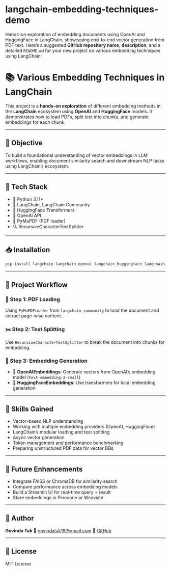 # langchain-embedding-techniques-demo
Hands-on exploration of embedding documents using OpenAI and HuggingFace in LangChain, showcasing end-to-end vector generation from PDF text.
Here’s a suggested **GitHub repository name**, **description**, and a detailed `README.md` for your new project on various embedding techniques using LangChain:

# 📚 Various Embedding Techniques in LangChain

This project is a **hands-on exploration** of different embedding methods in the **LangChain** ecosystem using **OpenAI** and **HuggingFace** models. It demonstrates how to load PDFs, split text into chunks, and generate embeddings for each chunk.

---

## 🧠 Objective

To build a foundational understanding of vector embeddings in LLM workflows, enabling document similarity search and downstream NLP tasks using LangChain’s ecosystem.

---

## 🔧 Tech Stack

- 🐍 Python 3.11+
- 🦜 LangChain, LangChain Community
- 🤗 HuggingFace Transformers
- 🔐 OpenAI API
- 📄 PyMuPDF (PDF loader)
- 🔍 RecursiveCharacterTextSplitter

---

## 📥 Installation

```bash
pip install langchain langchain_openai langchain_huggingface langchain_community pymupdf langchain_text_splitters
````

---

## 📂 Project Workflow

### 📘 Step 1: PDF Loading

Using `PyMuPDFLoader` from `langchain_community` to load the document and extract page-wise content.

### ✂️ Step 2: Text Splitting

Use `RecursiveCharacterTextSplitter` to break the document into chunks for embedding.

### 🧠 Step 3: Embedding Generation

* 🔷 **OpenAIEmbeddings**: Generate vectors from OpenAI’s embedding model (`text-embedding-3-small`)
* 🔶 **HuggingFaceEmbeddings**: Use transformers for local embedding generation

---

## 🧠 Skills Gained

* Vector-based NLP understanding
* Working with multiple embedding providers (OpenAI, HuggingFace)
* LangChain’s modular loading and text splitting
* Async vector generation
* Token management and performance benchmarking
* Preparing unstructured PDF data for vector DBs

---

## 🚀 Future Enhancements

* Integrate FAISS or ChromaDB for similarity search
* Compare performance across embedding models
* Build a Streamlit UI for real-time query + result
* Store embeddings in Pinecone or Weaviate

---

## 👤 Author

**Govinda Tak**
📧 [govindatak19@gmail.com](mailto:govindatak19@gmail.com)
🔗 [GitHub](https://github.com/Govinda-Tak)

---

## 📜 License

MIT License
